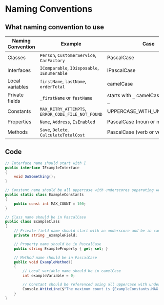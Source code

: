 # Naming Conventions

## What naming convention to use

| Naming Convention | Example | Case |
| --- | --- | --- |
| Classes | `Person`, `CustomerService`, `CarFactory` | PascalCase |
| Interfaces | `IComparable`, `IDisposable`, `IEnumerable` | IPascalCase |
| Local variables | `firstName`, `lastName`, `orderTotal` | camelCase |
| Private fields | `_firstName` or `fastName` | starts with `_` camelCase or without `_` |
| Constants | `MAX_RETRY_ATTEMPTS`, `ERROR_CODE_FILE_NOT_FOUND` | UPPERCASE_WITH_UNDERSCORES |
| Properties | `Name`, `Address`, `IsEnabled` | PascalCase (noun or noun phrase) |
| Methods | `Save`, `Delete`, `CalculateTotalCost` | PascalCase (verb or verb phrase) |

## Code

```C#
// Interface name should start with I
public interface IExampleInterface
{
    void DoSomething();
}

// Constant name should be all uppercase with underscores separating words
public static class ExampleConstants
{
    public const int MAX_COUNT = 100;
}

// Class name should be in PascalCase
public class ExampleClass
{
    // Private field name should start with an underscore and be in camelCase
    private string _exampleField;

    // Property name should be in PascalCase
    public string ExampleProperty { get; set; }

    // Method name should be in PascalCase
    public void ExampleMethod()
    {
        // Local variable name should be in camelCase
        int exampleVariable = 0;

        // Constant should be referenced using all uppercase with underscores separating words
        Console.WriteLine($"The maximum count is {ExampleConstants.MAX_COUNT}");
    }
}
```